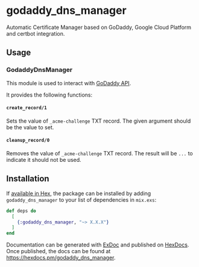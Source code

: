# godaddy_dns_manager

Automatic Certificate Manager based on GoDaddy, Google Cloud Platform and certbot integration.

## Usage

### GodaddyDnsManager

This module is used to interact with [GoDaddy API](https://developer.godaddy.com/doc/endpoint/domains).

It provides the following functions:

#### `create_record/1`

Sets the value of `_acme-challenge` TXT record.
The given argument should be the value to set.

#### `cleanup_record/0`

Removes the value of `_acme-challenge` TXT record.
The result will be `...` to indicate it should not be used.

## Installation

If [available in Hex](https://hex.pm/docs/publish), the package can be installed
by adding `godaddy_dns_manager` to your list of dependencies in `mix.exs`:

```elixir
def deps do
  [
    {:godaddy_dns_manager, "~> X.X.X"}
  ]
end
```

Documentation can be generated with [ExDoc](https://github.com/elixir-lang/ex_doc)
and published on [HexDocs](https://hexdocs.pm). Once published, the docs can
be found at <https://hexdocs.pm/godaddy_dns_manager>.
